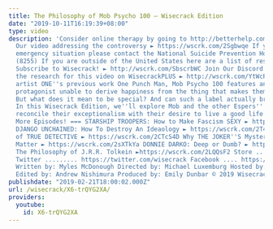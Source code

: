 ```yaml
---
title: The Philosophy of Mob Psycho 100 – Wisecrack Edition
date: "2019-10-11T16:19:39+08:00"
type: video
description: 'Consider online therapy by going to http://betterhelp.com/wisecrack
  Our video addressing the controversy ► https://wscrk.com/2Sgbwqe If you are in an
  emergency situation please contact the National Suicide Prevention Hotline ► 1-800-273-TALK
  (8255) If you are outside of the United States here are a list of resources ►https://www.betterhelp.com/gethelpnow/
  Subscribe to Wisecrack! ► http://wscrk.com/SbscrbWC Join Our Discord Chat or see
  the research for this video on WisecrackPLUS ► http://wscrk.com/YtWcPls Like manga
  artist ONE''s previous work One Punch Man, Mob Psycho 100 features an overpowered
  protagonist unable to derive happiness from the thing that makes them "special."
  But what does it mean to be special? And can such a label actually bring us happiness??
  In this Wisecrack Edition, we''ll explore Mob and the other Espers'' inability to
  reconcile their exceptionalism with their desire to live a good life. === Watch
  More Episodes! === STARSHIP TROOPERS: How to Make Fascism SEXY ► https://wscrk.com/2H0jimf
  DJANGO UNCHAINED: How To Destroy An Ideaology ► https://wscrk.com/2T4IcHv The Philosophy
  of TRUE DETECTIVE ► https://wscrk.com/2CTcS4D Why THE JOKER''S Mysterious ORIGINS
  Matter ► https://wscrk.com/2sXTkYa DONNIE DARKO: Deep or Dumb? ► https://wscrk.com/2CmlL6f
  The Philosophy of J.R.R. Tolkein ►https://wscrk.com/2LQQsF2 Store ........... http://wisecrackstore.com
  Twitter ......... https://twitter.com/wisecrack Facebook .... https://facebook.com/wisecrackedu
  Written by: Myles McDonough Directed by: Michael Luxemburg Hosted by: Jared Bauer
  Edited by: Andrew Nishimura Produced by: Emily Dunbar © 2019 Wisecrack, Inc.'
publishdate: "2019-02-21T18:00:02.000Z"
url: /wisecrack/X6-trQYG2XA/
providers:
  youtube:
    id: X6-trQYG2XA
---
```

